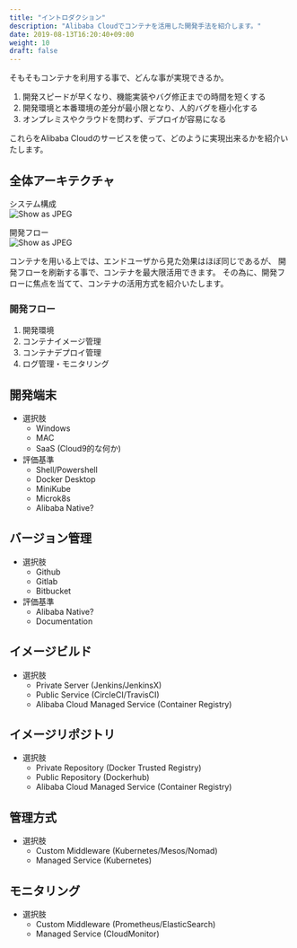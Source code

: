 ```yaml
---
title: "イントロダクション"
description: "Alibaba Cloudでコンテナを活用した開発手法を紹介します。"
date: 2019-08-13T16:20:40+09:00
weight: 10
draft: false
---
```


そもそもコンテナを利用する事で、どんな事が実現できるか。
 1. 開発スピードが早くなり、機能実装やバグ修正までの時間を短くする
 1. 開発環境と本番環境の差分が最小限となり、人的バグを極小化する
 1. オンプレミスやクラウドを問わず、デプロイが容易になる

これらをAlibaba Cloudのサービスを使って、どのように実現出来るかを紹介いたします。  

## 全体アーキテクチャ

システム構成  
![Show as JPEG](/help/image/23.1.png)

開発フロー  
![Show as JPEG](/help/image/23.1.png)

コンテナを用いる上では、エンドユーザから見た効果はほぼ同じであるが、
開発フローを刷新する事で、コンテナを最大限活用できます。
その為に、開発フローに焦点を当てて、コンテナの活用方式を紹介いたします。

### 開発フロー
1. 開発環境
1. コンテナイメージ管理
1. コンテナデプロイ管理
1. ログ管理・モニタリング

## 開発端末
- 選択肢
  - Windows
  - MAC
  - SaaS (Cloud9的な何か)
- 評価基準
  - Shell/Powershell
  - Docker Desktop
  - MiniKube
  - Microk8s
  - Alibaba Native?

## バージョン管理
- 選択肢
  - Github
  - Gitlab
  - Bitbucket
- 評価基準
  - Alibaba Native?
  - Documentation

## イメージビルド
- 選択肢
  - Private Server (Jenkins/JenkinsX)
  - Public Service (CircleCI/TravisCI)
  - Alibaba Cloud Managed Service (Container Registry)

## イメージリポジトリ
- 選択肢
  - Private Repository (Docker Trusted Registry)
  - Public Repository (Dockerhub)
  - Alibaba Cloud Managed Service (Container Registry)

## 管理方式
- 選択肢
  - Custom Middleware (Kubernetes/Mesos/Nomad)
  - Managed Service (Kubernetes)

## モニタリング
- 選択肢
  - Custom Middleware (Prometheus/ElasticSearch)
  - Managed Service (CloudMonitor)
